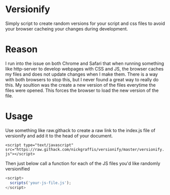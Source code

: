 # Versionify
Simply script to create random versions for your script and css files to avoid your browser cacheing your changes during development.

# Reason
I run into the issue on both Chrome and Safari that when running something like http-server to develop webpages with CSS and JS, the browser caches my files and does not update changes when I make them. There is a way with both browsers to stop this, but I never found a great way to really do this. My soultion was the create a new version of the files everytime the files were opened. This forces the browser to load the new version of the file.

# Usage
<p>Use something like raw.githack to create a raw link to the index.js file of versionify and add it to the head of your document.</p>

```<script type="text/javascript" src="https://raw.githack.com/nickgraffis/versionify/master/versionify.js"></script>``` 

<p>Then just below call a function for each of the JS files you'd like randomly versionified</p>

  ```javascript
  <script>
    scripts('your-js-file.js');
  </script>
  ``` 
